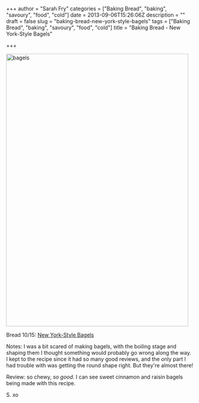 +++
author = "Sarah Fry"
categories = ["Baking Bread", "baking", "savoury", "food", "cold"]
date = 2013-09-06T15:26:06Z
description = ""
draft = false
slug = "baking-bread-new-york-style-bagels"
tags = ["Baking Bread", "baking", "savoury", "food", "cold"]
title = "Baking Bread - New York-Style Bagels"

+++


<a href="http://sweetaspi.co.uk/images/2013/09/bagels.jpg"><img class="alignnone size-full wp-image-1970" alt="bagels" src="http://sweetaspi.co.uk/images/2013/09/bagels.jpg" width="490" height="733" /></a>

Bread 10/15: <a href="http://www.sophisticatedgourmet.com/2009/10/new-york-style-bagel-recipe/" target="_blank">New York-Style Bagels</a><a href="http://www.bbc.co.uk/food/recipes/eight-strand_plaited_57815" target="_blank">
</a>

Notes: I was a bit scared of making bagels, with the boiling stage and shaping them I thought something would probably go wrong along the way. I kept to the recipe since it had so many good reviews, and the only part I had trouble with was getting the round shape right. But they're almost there!

Review: so chewy, <em>so good</em>. I can see sweet cinnamon and raisin bagels being made with this recipe.

S. xo

